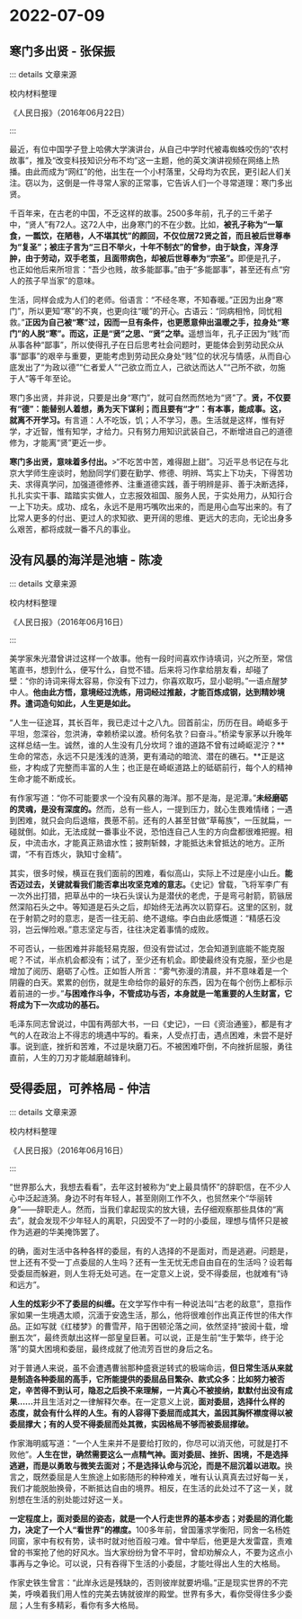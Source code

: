 # 2022-07-09

## 寒门多出贤 - 张保振

::: details 文章来源

校内材料整理

《人民日报》（2016年06月22日）

:::

最近，有位中国学子登上哈佛大学演讲台，从自己中学时代被毒蜘蛛咬伤的“农村故事”，推及“改变科技知识分布不均”这一主题，他的英文演讲视频在网络上热播。由此而成为“网红”的他，出生在一个小村落里，父母均为农民，更引起人们关注。窃以为，这倒是一件寻常人家的正常事，它告诉人们一个寻常道理：寒门多出贤。

千百年来，在古老的中国，不乏这样的故事。2500多年前，孔子的三千弟子中，“贤人”有72人。这72人中，出身寒门的不在少数。比如，<strong>被孔子称为“一箪食，一瓢饮，在陋巷，人不堪其忧”的颜回，不仅位居72贤之首，而且被后世尊奉为“复圣”；被庄子言为“三日不举火，十年不制衣”的曾参，由于缺食，浑身浮肿，由于劳动，双手老茧，且面带病色，却被后世尊奉为“宗圣”。</strong>即便是孔子，也正如他后来所坦言：“吾少也贱，故多能鄙事。”由于“多能鄙事”，甚至还有点“穷人的孩子早当家”的意味。

生活，同样会成为人们的老师。俗语言：“不经冬寒，不知春暖。”正因为出身“寒门”，所以更知“寒”的不爽，也更向往“暖”的开心。古语云：“同病相怜，同忧相救。”<strong>正因为自己被“寒”过，因而一旦有条件，也更愿意伸出温暖之手，拉身处“寒门”的人脱“寒”。而这，正是“贤”之思、“贤”之举。</strong>遥想当年，孔子正因为“贱”而从事各种“鄙事”，所以使得孔子在日后思考社会问题时，更能体会到劳动民众从事“鄙事”的艰辛与重要，更能考虑到劳动民众身处“贱”位的状况与情感，从而自心底发出了“为政以德”“仁者爱人”“己欲立而立人，己欲达而达人”“己所不欲，勿施于人”等千年至论。

寒门多出贤，并非说，只要是出身“寒门”，就可自然而然地为“贤”了。<strong>贤，不仅要有“德”：能替别人着想，勇为天下谋利；而且要有“才”：有本事，能成事。这，就离不开学习。</strong>有言道：人不吃饭，饥；人不学习，愚。生活就是这样，惟有好学，才近智，惟有知学，才给力。只有努力用知识武装自己，不断增进自己的道德修为，才能离“贤”更近一步。

<strong>寒门多出贤，意味着多付出。</strong>>“不吃苦中苦，难得甜上甜”。习近平总书记在与北京大学师生座谈时，勉励同学们要在勤学、修德、明辨、笃实上下功夫，下得苦功夫、求得真学问，加强道德修养、注重道德实践，善于明辨是非、善于决断选择，扎扎实实干事、踏踏实实做人，立志报效祖国、服务人民，于实处用力，从知行合一上下功夫。成功、成名，永远不是用巧嘴吹出来的，而是用心血写出来的。有了比常人更多的付出、更过人的求知欲、更开阔的思维、更远大的志向，无论出身多么艰苦，都将成就一番不凡的事业。
　
## 没有风暴的海洋是池塘 - 陈凌

::: details 文章来源

校内材料整理

《人民日报》（2016年06月16日）

:::

  美学家朱光潜曾讲过这样一个故事。他有一段时间喜欢作诗填词，兴之所至，常信笔直书，想到什么，便写什么，自觉不错。后来将习作拿给朋友看，却碰了壁：“你的诗词来得太容易，你没有下过力，你喜欢取巧，显小聪明。”一语点醒梦中人。**他由此方悟，意境经过洗练，用词经过推敲，才能百炼成钢，达到精妙境界。遣词造句如此，人生更是如此。**

  “人生一征途耳，其长百年，我已走过十之八九。回首前尘，历历在目。崎岖多于平坦，忽深谷，忽洪涛，幸赖桥梁以渡。桥何名欤？曰奋斗。”桥梁专家茅以升晚年这样总结一生。诚然，谁的人生没有几分坎坷？谁的道路不曾有过崎岖泥泞？**生命的常态，永远不只是浅浅的涟漪，更有涌动的暗流、潜在的礁石。**正是这些，才构成了完整而丰富的人生；也正是在崎岖道路上的砥砺前行，每个人的精神生命才能不断成长。

  有作家写道：“你不可能要求一个没有风暴的海洋。那不是海，是泥潭。”<strong>未经磨砺的灵魂，是没有深度的。</strong>然而，总有一些人，一提到压力，就心生畏难情绪；一遇到困难，就只会向后退缩，畏葸不前。还有的人甚至甘做“草莓族”，一压就扁，一碰就倒。如此，无法成就一番事业不说，恐怕连自己人生的方向盘都很难把握。相反，中流击水，才能真正熟谙水性；披荆斩棘，才能抵达未曾抵达的地方。正所谓，“不有百炼火，孰知寸金精”。

  其实，很多时候，横亘在我们面前的困难，看似高山，实际上不过是座小山丘。**能否迈过去，关键就看我们能否拿出攻坚克难的意志。**《史记》曾载，飞将军李广有一次外出打猎，把草丛中的一块石头误认为是潜伏的老虎，于是弯弓射箭，箭镞居然深陷石头之中。等知道是石头之后，却始终无法再次以箭穿石。这里的区别，就在于射箭之时的意志，是否一往无前、绝不退缩。李白由此感慨道：“精感石没羽，岂云惮险艰。”意志坚定与否，往往决定着事情的成败。

  不可否认，一些困难并非能轻易克服，但没有尝试过，怎会知道到底能不能克服呢？不试，半点机会都没有；试了，至少还有机会。即使最终没有克服，至少也是增加了阅历、磨砺了心性。正如哲人所言：“雾气弥漫的清晨，并不意味着是一个阴霾的白天。累累的创伤，就是生命给你的最好的东西，因为在每个创伤上都标示着前进的一步。”**与困难作斗争，不管成功与否，本身就是一笔重要的人生财富，它将成为下一次成功的基石。**

  毛泽东同志曾说过，中国有两部大书，一曰《史记》，一曰《资治通鉴》，都是有才气的人在政治上不得志的境遇中写的。看来，人受点打击，遇点困难，未尝不是好事。说到底，挫折和苦难，不过是块磨刀石。不被困难吓倒，不向挫折屈服，勇往直前，人生的刀刃才能越磨越锋利。
　　
## 受得委屈，可养格局 - 仲洁

::: details 文章来源

校内材料整理

《人民日报》（2016年06月16日）

:::

“世界那么大，我想去看看”，去年这封被称为“史上最具情怀”的辞职信，在不少人心中泛起涟漪。身边不时有年轻人，甚至刚刚工作不久，也贸然来个“华丽转身”——辞职走人。然而，当我们拿起现实的放大镜，去仔细观察那些具体的“离去”，就会发现不少年轻人的离职，只因受不了一时的小委屈，理想与情怀只是被作为逃避的华美掩饰罢了。

的确，面对生活中各种各样的委屈，有的人选择的不是面对，而是逃避。问题是，世上还有不受一丁点委屈的人生吗？还有一生无忧无虑自由自在的生活吗？设若每受委屈而躲避，则人生将无处可逃。在一定意义上说，受不得委屈，也就难有“诗和远方”。

<strong>人生的炫彩少不了委屈的纠缠。</strong>在文学写作中有一种说法叫“古老的敌意”，意指作家如果一生境遇太顺，沉湎于安逸生活，那么，他将很难创作出真正传世的伟大作品。正如写就《红楼梦》的曹雪芹，陷于困顿沦落之间，依然坚持“披阅十载，增删五次”，最终贡献出这样一部皇皇巨著。可以说，正是生前“生于繁华，终于沦落”的莫大困境和委屈，最终成就了他流芳百世的身后之名。

对于普通人来说，虽不会遭遇曹翁那种盛衰逆转式的极端命运，<strong>但日常生活从来就是制造各种委屈的高手，它所能提供的委屈品目繁杂、款式众多：比如努力被否定，辛苦得不到认可，隐忍之后换不来理解，一片真心不被接纳，默默付出没有成果……</strong>并且生活对之一律解释欠奉。在一定意义上说，**面对委屈，选择什么样的态度，就会有什么样的人生。有的人容得下委屈而成其大，盖因其胸怀襟度得以被委屈撑大；有的人受不得委屈而处其微，实因格局不够而被委屈撑破。**

作家海明威写道：“一个人生来并不是要给打败的，你尽可以消灭他，可就是打不败他”。<strong>人生在世，确然需要这么一点精气神。面对委屈、挫折、困境，不是选择逃避，而是以勇敢与微笑去面对；不是选择认命与沉沦，而是不屈沉着以进取。</strong>换言之，既然委屈是人生旅途上如影随形的种种难关，唯有认认真真去过好每一关，我们才能脱胎换骨，不断抵达自由的境界。相反，在生活的此处过不了这一关，就别想在生活的别处能过好这一关。

<strong>一定程度上，面对委屈的姿态，就是一个人行走世界的基本步态；对委屈的消化能力，决定了一个人“看世界”的襟度。</strong>100多年前，曾国藩求学衡阳，同舍一名杨姓同窗，家中有权有势，读书时就对他百般刁难。曾中举后，他更是大发雷霆，责难曾的书案抢了他的好风水。当大家纷纷为曾不平时，曾却劝解众人，不要为这点小事再与之争论。可以说，只有吞得下生活的小委屈，才能吐得出人生的大格局。
  
作家史铁生曾言：“此岸永远是残缺的，否则彼岸就要坍塌。”正是现实世界的不完美，呼唤着我们用人性的完美去铸就彼岸的殿堂。世界有多大，看你受得住多少委屈；人生有多精彩，看你有多大格局。
